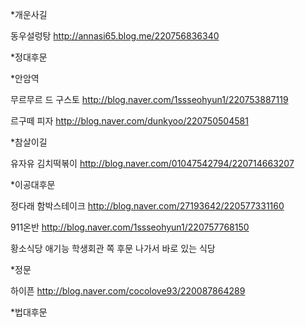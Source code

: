 *개운사길

동우설렁탕
http://annasi65.blog.me/220756836340


*정대후문


*안암역

무르무르 드 구스토
http://blog.naver.com/1ssseohyun1/220753887119

르구떼 피자
http://blog.naver.com/dunkyoo/220750504581


*참살이길

유자유 김치떡볶이
http://blog.naver.com/01047542794/220714663207


*이공대후문

정다래 함박스테이크
http://blog.naver.com/27193642/220577331160

911온반
http://blog.naver.com/1ssseohyun1/220757768150

황소식당
애기능 학생회관 쪽 후문 나가서 바로 있는 식당 

*정문

하이픈
http://blog.naver.com/cocolove93/220087864289


*법대후문

